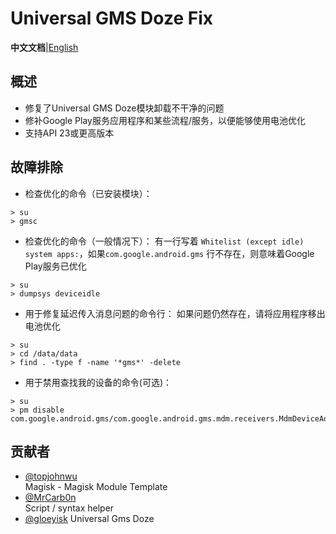 # Universal GMS Doze Fix

**中文文档**|[English](README_EN.md)

## 概述
 - 修复了Universal GMS Doze模块卸载不干净的问题
 - 修补Google Play服务应用程序和某些流程/服务，以便能够使用电池优化
 - 支持API 23或更高版本

## 故障排除
 - 检查优化的命令（已安装模块）：
 ``` 
 > su 
 > gmsc 
 ``` 
 - 检查优化的命令（一般情况下）：
有一行写着 `Whitelist (except idle) system apps:`，如果`com.google.android.gms` 行不存在，则意味着Google Play服务已优化

 ``` 
 > su 
 > dumpsys deviceidle 
 ``` 
 - 用于修复延迟传入消息问题的命令行：
如果问题仍然存在，请将应用程序移出电池优化
 ``` 
 > su 
 > cd /data/data 
 > find . -type f -name '*gms*' -delete 
 ``` 
 - 用于禁用查找我的设备的命令(可选)： 
 ``` 
 > su 
 > pm disable com.google.android.gms/com.google.android.gms.mdm.receivers.MdmDeviceAdminReceiver 
 ``` 
  
## 贡献者
 - [@topjohnwu](https://github.com/topjohnwu)    
 Magisk - Magisk Module Template 
 - [@MrCarb0n](https://github.com/MrCarb0n)    
 Script / syntax helper
 - [@gloeyisk](https://github.com/gloeyisk)
 Universal Gms Doze